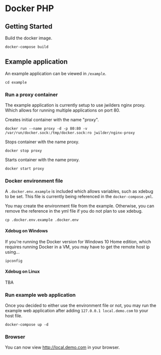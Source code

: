 # Docker PHP

## Getting Started

Build the docker image.

```
docker-compose build
````

## Example application

An example application can be viewed in `/example`.

```
cd example
```

### Run a proxy container
The example application is currently setup to use jwilders nginx proxy. Which allows for running multiple applications on port 80.

Creates initial container with the name "proxy".
```
docker run --name proxy -d -p 80:80 -v /var/run/docker.sock:/tmp/docker.sock:ro jwilder/nginx-proxy
````

Stops container with the name proxy.
```
docker stop proxy
```

Starts container with the name proxy.
```
docker start proxy
```

### Docker environment file

A `.docker.env.example` is included which allows variables, such as xdebug to be set. This file is currently being referenced in the `docker-compose.yml`.

You may create the environment file from the example. Otherwise, you can remove the reference in the yml file if you do not plan to use xdebug.

```
cp .docker.env.example .docker.env
```

#### Xdebug on Windows
If you're running the Docker version for Windows 10 Home edition, which requires running Docker in a VM, you may have to get the remote host ip using...

```
ipconfig
```

#### Xdebug on Linux
TBA

### Run example web application
Once you decided to either use the environment file or not, you may run the example web application after adding `127.0.0.1 local.demo.com` to your host file.

```
docker-compose up -d
```

### Browser
You can now view http://local.demo.com in your browser.